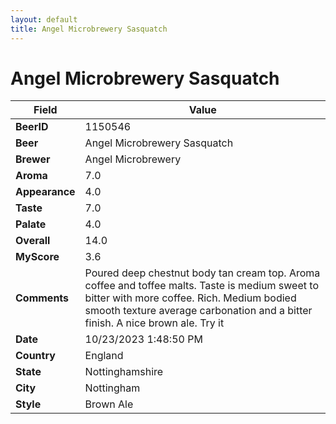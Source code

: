 ```yaml
---
layout: default
title: Angel Microbrewery Sasquatch
---
```


# Angel Microbrewery Sasquatch

| Field         | Value     |
|---------------|-----------|
| **BeerID** | 1150546 |
| **Beer** | Angel Microbrewery Sasquatch |
| **Brewer** | Angel Microbrewery |
| **Aroma** | 7.0 |
| **Appearance** | 4.0 |
| **Taste** | 7.0 |
| **Palate** | 4.0 |
| **Overall** | 14.0 |
| **MyScore** | 3.6 |
| **Comments** | Poured deep chestnut body tan cream top. Aroma coffee and toffee malts. Taste is medium sweet to bitter with more coffee. Rich. Medium bodied smooth texture average carbonation and a bitter finish. A nice brown ale. Try it  |
| **Date** | 10/23/2023 1:48:50 PM |
| **Country** | England |
| **State** | Nottinghamshire |
| **City** | Nottingham |
| **Style** | Brown Ale |
